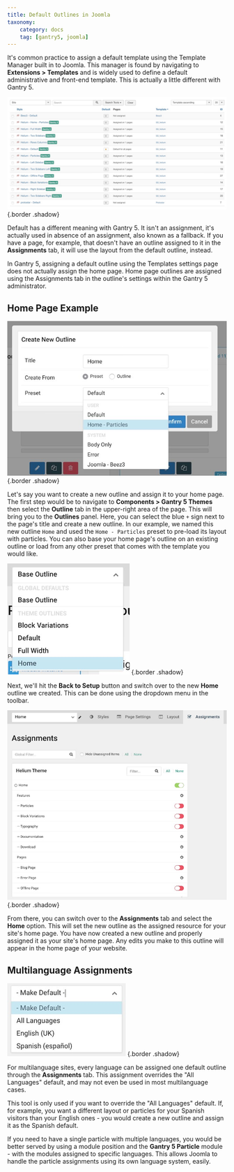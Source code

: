 ```yaml
---
title: Default Outlines in Joomla
taxonomy:
    category: docs
    tag: [gantry5, joomla]
---
```


It's common practice to assign a default template using the Template Manager built in to Joomla. This manager is found by navigating to **Extensions > Templates** and is widely used to define a default administrative and front-end template. This is actually a little different with Gantry 5.

![](default_1.jpeg) {.border .shadow}

Default has a different meaning with Gantry 5. It isn't an assignment, it's actually used in absence of an assignment, also known as a fallback. If you have a page, for example, that doesn't have an outline assigned to it in the **Assignments** tab, it will use the layout from the default outline, instead.

In Gantry 5, assigning a default outline using the Templates settings page does not actually assign the home page. Home page outlines are assigned using the Assignments tab in the outline's settings within the Gantry 5 administrator.

## Home Page Example

![](default_3.jpeg) {.border .shadow}

Let's say you want to create a new outline and assign it to your home page. The first step would be to navigate to **Components > Gantry 5 Themes** then select the **Outline** tab in the upper-right area of the page. This will bring you to the **Outlines** panel. Here, you can select the blue `+` sign next to the page's title and create a new outline. In our example, we named this new outline `Home` and used the `Home - Particles` preset to pre-load its layout with particles. You can also base your home page's outline on an existing outline or load from any other preset that comes with the template you would like.

![](default_4.jpeg) {.border .shadow}

Next, we'll hit the **Back to Setup** button and switch over to the new **Home** outline we created. This can be done using the dropdown menu in the toolbar.

![](default_5.jpeg) {.border .shadow}

From there, you can switch over to the **Assignments** tab and select the **Home** option. This will set the new outline as the assigned resource for your site's home page. You have now created a new outline and properly assigned it as your site's home page. Any edits you make to this outline will appear in the home page of your website.

## Multilanguage Assignments

![](default_6.jpeg) {.border .shadow}

For multilanguage sites, every language can be assigned one default outline through the **Assignments** tab. This assignment overrides the "All Languages" default, and may not even be used in most multilanguage cases.

This tool is only used if you want to override the "All Languages" default. If, for example, you want a different layout or particles for your Spanish visitors than your English ones - you would create a new outline and assign it as the Spanish default.

If you need to have a single particle with multiple languages, you would be better served by using a module position and the **Gantry 5 Particle** module - with the modules assigned to specific languages. This allows Joomla to handle the particle assignments using its own language system, easily.

